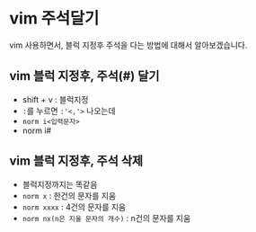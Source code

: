 # vim 주석달기 

vim 사용하면서, 블럭 지정후 주석을 다는 방법에 대해서 알아보겠습니다. 





## vim 블럭 지정후, 주석(#) 달기

- shift + v : 블럭지정
- `:`를 누르면 `:'<,'>` 나오는데
- `norm i<입력문자>`
- norm i#

## vim 블럭 지정후, 주석 삭제

- 블럭지정까지는 똑같음
- `norm x` : 한건의 문자를 지움
- `norm xxxx` : 4건의 문자를 지움
- `norm nx(n은 지울 문자의 개수)` : n건의 문자를 지움